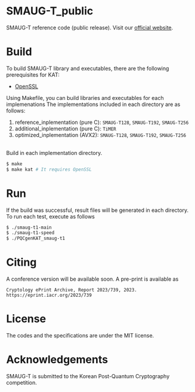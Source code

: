# SMAUG-T_public
SMAUG-T reference code (public release). Visit our [official website](https://www.kpqc.cryptolab.co.kr/smaug-t).


# Build

To build SMAUG-T library and executables, there are the following prerequisites for KAT:

- [OpenSSL](https://www.openssl.org/)

Using Makefile, you can build libraries and executables for each implemenations
The implementations included in each directory are as follows:

1. reference_inplementation (pure C): `SMAUG-T128`, `SMAUG-T192`, `SMAUG-T256` 
2. additional_inplementation (pure C): `TiMER`
3. optimized_inplementation (AVX2): `SMAUG-T128`, `SMAUG-T192`, `SMAUG-T256` 


\
Build in each implementation directory.

```bash
$ make 
$ make kat # It requires OpenSSL
```

# Run

If the build was successful, result files will be generated in each directory. To run each test, execute as follows

```bash
$ ./smaug-t1-main
$ ./smaug-t1-speed
$ ./PQCgenKAT_smaug-t1
```


# Citing

A conference version will be available soon. A pre-print is available as

    Cryptology ePrint Archive, Report 2023/739, 2023. https://eprint.iacr.org/2023/739

# License

The codes and the specifications are under the MIT license. 

# Acknowledgements

SMAUG-T is submitted to the Korean Post-Quantum Cryptography competition. 
